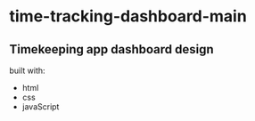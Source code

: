 # time-tracking-dashboard-main
## Timekeeping app dashboard design

built with:
* html
* css 
* javaScript
